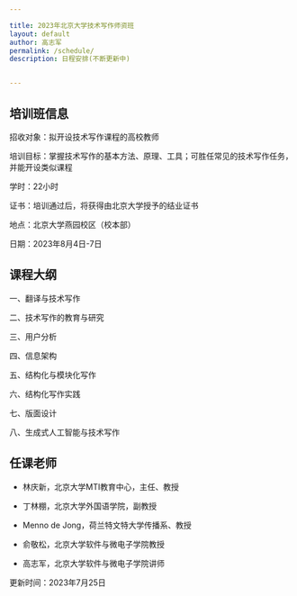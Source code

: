 ```yaml
---

title: 2023年北京大学技术写作师资班
layout: default
author: 高志军
permalink: /schedule/
description: 日程安排(不断更新中)


---
```


## 培训班信息

招收对象：拟开设技术写作课程的高校教师

培训目标：掌握技术写作的基本方法、原理、工具；可胜任常见的技术写作任务，并能开设类似课程

学时：22小时

证书：培训通过后，将获得由北京大学授予的结业证书

地点：北京大学燕园校区（校本部）

日期：2023年8月4日-7日

## 课程大纲

一、翻译与技术写作

二、技术写作的教育与研究

三、用户分析

四、信息架构

五、结构化与模块化写作

六、结构化写作实践

七、版面设计

八、生成式人工智能与技术写作

## 任课老师

- 林庆新，北京大学MTI教育中心，主任、教授

- 丁林棚，北京大学外国语学院，副教授

- Menno de Jong，荷兰特文特大学传播系、教授

- 俞敬松，北京大学软件与微电子学院教授

- 高志军，北京大学软件与微电子学院讲师




更新时间：2023年7月25日
